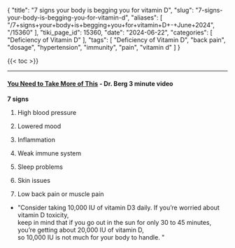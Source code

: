 {
    "title": "7 signs your body is begging you for vitamin D",
    "slug": "7-signs-your-body-is-begging-you-for-vitamin-d",
    "aliases": [
        "/7+signs+your+body+is+begging+you+for+vitamin+D+-+June+2024",
        "/15360"
    ],
    "tiki_page_id": 15360,
    "date": "2024-06-22",
    "categories": [
        "Deficiency of Vitamin D"
    ],
    "tags": [
        "Deficiency of Vitamin D",
        "back pain",
        "dosage",
        "hypertension",
        "immunity",
        "pain",
        "vitamin d"
    ]
}


{{< toc >}}

---

#### [You Need to Take More of This](https://www.youtube.com/watch?v=rP7_UePVK3Q) - Dr. Berg 3 minute video

 **7 signs** 

1. High blood pressure

2. Lowered mood

3. Inflammation 

4. Weak immune system 

5. Sleep problems 

6. Skin issues 

7. Low back pain or muscle pain 

  

* "Consider taking 10,000 IU of vitamin D3 daily. If you’re worried about vitamin D toxicity,   
keep in mind that if you go out in the sun for only 30 to 45 minutes, you’re getting about 20,000 IU of vitamin D,  
 so 10,000 IU is not much for your body to handle. "